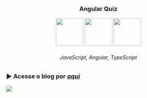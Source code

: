 <h3 align="center">Angular Quiz</h3>

<div align="center">

  <img width="75px" height="75px" src="https://github.com/lucas-adm/one-challenge-springboot-hotel/assets/118030896/d9ea1b67-961e-4ce5-a236-dc29c18b225c">
  <img width="75px" height="75px" src="https://github.com/lucas-adm/dio-challenge-angular-blog/assets/118030896/4df929e7-7f3a-4785-8954-8a9583d866a4">
  <img width="75px" height="75px" src="https://github.com/lucas-adm/dio-challenge-angular-blog/assets/118030896/9e6fa4c3-3aca-43b2-a336-018402b3182c">

  ###### JavaScript, Angular, TypeScript
  
</div>

### ▶ Acesse o blog por <a href="https://dio-angular-quiz.onrender.com">*aqui*</a>

![](https://i.imgur.com/0incmwT.png)
